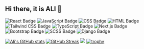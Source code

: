 ## Hi there, it is ALI 👋

![React Badge](https://badgen.net/badge/Code/React/blue) 
![JavaScript Badge](https://badgen.net/badge/Code/JavaScript/yellow) 
![CSS Badge](https://badgen.net/badge/Code/CSS/blue) 
![HTML Badge](https://badgen.net/badge/Code/HTML/red) 
![Tailwind CSS Badge](https://badgen.net/badge/Style/Tailwind%20CSS/blue) 
![TypeScript Badge](https://badgen.net/badge/Code/TypeScript/blue) 
![Next.js Badge](https://badgen.net/badge/Code/Next.js/black) 
![Bootstrap Badge](https://badgen.net/badge/Style/Bootstrap/purple) 
![SCSS Badge](https://badgen.net/badge/Style/SCSS/pink) 
![Django Badge](https://badgen.net/badge/Code/Django/green)


[![Ali's GitHub stats](https://github-readme-stats.vercel.app/api?username=OlimovAlibek)](https://github.com/your-username/github-readme-stats)
[![GitHub Streak](https://streak-stats.demolab.com?user=OlimovAlibek&theme=highcontrast)](https://git.io/streak-stats)
![](https://komarev.com/ghpvc/?username=OlimovAlibek&color=blue)
[![trophy](https://github-profile-trophy.vercel.app/?username=OlimovAlibek&theme=onedark)](https://github.com/ryo-ma/github-profile-trophy)












